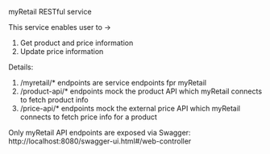 myRetail RESTful service

This service enables user to ->
1. Get product and price information
2. Update price information

Details:
1. /myretail/* endpoints are service endpoints fpr myRetail
2. /product-api/* endpoints mock the product API which myRetail connects to fetch product info
3. /price-api/* endpoints mock the external price API which myRetail connects to fetch price info for a product

Only myRetail API endpoints are exposed via Swagger:
http://localhost:8080/swagger-ui.html#/web-controller
